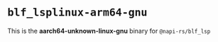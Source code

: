 # `blf_lsplinux-arm64-gnu`

This is the **aarch64-unknown-linux-gnu** binary for `@napi-rs/blf_lsp`
